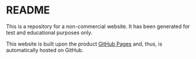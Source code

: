 # README

This is a repository for a non-commercial website. It has been generated for
test and educational purposes only.

This website is built upon the product [GitHub Pages](https://pages.github.com/)
and, thus, is automatically hosted on GitHub.

